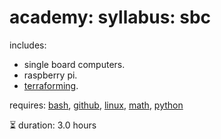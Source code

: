 # academy: syllabus: sbc

includes:
- single board computers.
- raspberry pi.
- [terraforming](https://github.com/kamangir/bluer-sbc).

requires: [bash](./bash.md), [github](./github.md), [linux](./linux.md), [math](./math.md), [python](./python.md)

⏳ duration: 3.0 hours

